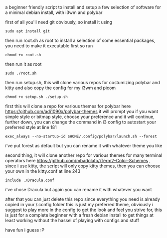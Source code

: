 a beginner friendly script to install and setup a few selection of software for a minimal debian install, with i3wm and polybar

first of all you'll need git obviously, so install it using

`sudo apt install git`

then run root.sh as root to install a selection of some essential packages, you need to make it executable first so run

`chmod +x root.sh`

then run it as root

`sudo ./root.sh`

then run setup.sh, this will clone various repos for costumizing polybar and kitty and also copy the config for my i3wm and picom

`chmod +x setup.sh
./setup.sh`

first this will clone a repo for various themes for polybar here https://github.com/adi1090x/polybar-themes
it will prompt you if you want simple style or bitmap style, choose your preference and it will continue, further down, you can change the command in i3 config to autostart your preferred style at line 181

`exec_always --no-startup-id $HOME/.config/polybar/launch.sh --forest`

i've put forest as default but you can rename it with whatever theme you like

second thing, it will clone another repo for various themes for many terminal operators here https://github.com/mbadolato/iTerm2-Color-Schemes , since i use kitty, the script will only copy kitty themes, then you can choose your own in the kitty.conf at line 243

`include ./Dracula.conf`

i've chose Dracula but again you can rename it with whatever you want

after that you can just delete this repo since everything you need is already copied in your /.config folder
this is just my preferred theme, obviously i suggest to play more in the config to get the look and feel you strive for, this is just for a complete beginner with a fresh debian install to get things at least working without the hassel of playing with configs and stuff

have fun i guess :P

